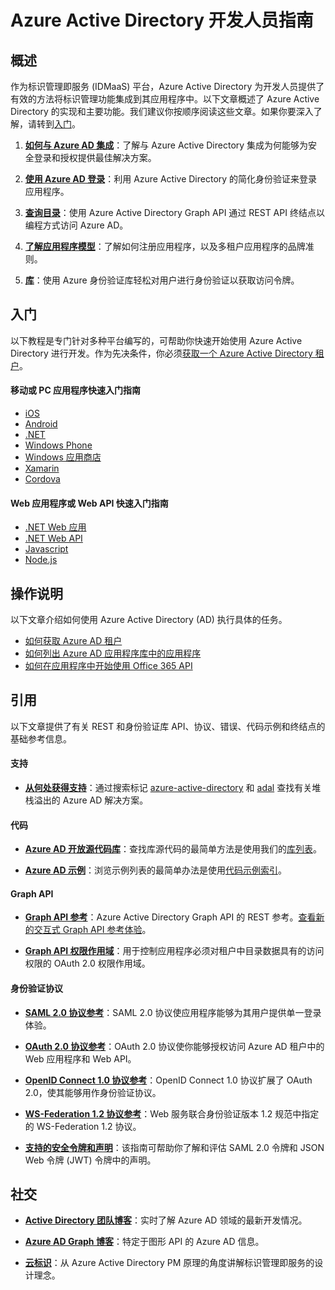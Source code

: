 <properties
   pageTitle="Azure Active Directory 开发人员指南"
   description="介绍面向开发人员的 Azure Active Directory 资源的综合性指南"
   services="active-directory"
   documentationCenter="dev-center-name"
   authors="msmbaldwin"
   manager="mbaldwin"
   editor=""/>

<tags
   ms.service="active-directory"
   ms.date="05/08/2015"
   wacn.date="06/16/2015"/>


# Azure Active Directory 开发人员指南

## 概述
作为标识管理即服务 (IDMaaS) 平台，Azure Active Directory 为开发人员提供了有效的方法将标识管理功能集成到其应用程序中。以下文章概述了 Azure Active Directory 的实现和主要功能。我们建议你按顺序阅读这些文章。如果你要深入了解，请转到[入门](#getting-started)。


1. **[如何与 Azure AD 集成](/documentation/articles/active-directory-how-to-integrate)**：了解与 Azure Active Directory 集成为何能够为安全登录和授权提供最佳解决方案。

2. **[使用 Azure AD 登录](/documentation/articles/active-directory-authentication-scenarios)**：利用 Azure Active Directory 的简化身份验证来登录应用程序。

3. **[查询目录](https://msdn.microsoft.com/zh-cn/library/azure/hh974476.aspx)**：使用 Azure Active Directory Graph API 通过 REST API 终结点以编程方式访问 Azure AD。

4. **[了解应用程序模型](https://msdn.microsoft.com/zh-cn/library/azure/dn151122.aspx)**：了解如何注册应用程序，以及多租户应用程序的品牌准则。

5. **[库](https://msdn.microsoft.com/zh-cn/library/azure/dn151135.aspx)**：使用 Azure 身份验证库轻松对用户进行身份验证以获取访问令牌。

## 入门

以下教程是专门针对多种平台编写的，可帮助你快速开始使用 Azure Active Directory 进行开发。作为先决条件，你必须[获取一个 Azure Active Directory 租户](/documentation/articles/active-directory-howto-tenant)。

#### 移动或 PC 应用程序快速入门指南

- [iOS](/documentation/articles/active-directory-devquickstarts-ios)
- [Android](/documentation/articles/active-directory-devquickstarts-android)
- [.NET](/documentation/articles/active-directory-devquickstarts-dotnet)
- [Windows Phone](/documentation/articles/active-directory-devquickstarts-windowsphone)
- [Windows 应用商店](/documentation/articles/active-directory-devquickstarts-windowsstore)
- [Xamarin](/documentation/articles/active-directory-devquickstarts-xamarin)
- [Cordova](/documentation/articles/active-directory-devquickstarts-cordova)


#### Web 应用程序或 Web API 快速入门指南

- [.NET Web 应用](/documentation/articles/active-directory-devquickstarts-webapp-dotnet)
- [.NET Web API](/documentation/articles/active-directory-devquickstarts-webapi-dotnet)
- [Javascript](/documentation/articles/active-directory-devquickstarts-angular)
- [Node.js](/documentation/articles/active-directory-devquickstarts-webapi-nodejs)


## 操作说明

以下文章介绍如何使用 Azure Active Directory (AD) 执行具体的任务。

- [如何获取 Azure AD 租户](/documentation/articles/active-directory-howto-tenant)
- [如何列出 Azure AD 应用程序库中的应用程序](/documentation/articles/active-directory-app-gallery-listing)
- [如何在应用程序中开始使用 Office 365 API](https://msdn.microsoft.com/office/office365/howto/getting-started-Office-365-APIs)


## 引用

以下文章提供了有关 REST 和身份验证库 API、协议、错误、代码示例和终结点的基础参考信息。

####  支持
- **[从何处获得支持](http://stackoverflow.com/questions/tagged/azure-active-directory)**：通过搜索标记 [azure-active-directory](http://stackoverflow.com/questions/tagged/azure-active-directory) 和 [adal](http://stackoverflow.com/questions/tagged/adal) 查找有关堆栈溢出的 Azure AD 解决方案。

#### 代码

- **[Azure AD 开放源代码库](http://github.com/AzureAD)**：查找库源代码的最简单方法是使用我们的[库列表](https://msdn.microsoft.com/zh-cn/library/azure/dn151135.aspx)。

- **[Azure AD 示例](http://github.com/AzureADSamples)**：浏览示例列表的最简单办法是使用[代码示例索引](/documentation/articles/active-directory-code-samples)。


#### Graph API

- **[Graph API 参考](https://msdn.microsoft.com/zh-cn/library/azure/hh974476.aspx)**：Azure Active Directory Graph API 的 REST 参考。[查看新的交互式 Graph API 参考体验](https://msdn.microsoft.com/zh-cn/library/Azure/Ad/Graph/api/api-catalog)。

- **[Graph API 权限作用域](https://msdn.microsoft.com/zh-cn/library/Azure/Ad/Graph/api/graph-api-permission-scopes)**：用于控制应用程序必须对租户中目录数据具有的访问权限的 OAuth 2.0 权限作用域。


#### 身份验证协议

- **[SAML 2.0 协议参考](https://msdn.microsoft.com/zh-cn/library/azure/dn195591.aspx)**：SAML 2.0 协议使应用程序能够为其用户提供单一登录体验。


- **[OAuth 2.0 协议参考](https://msdn.microsoft.com/zh-cn/library/azure/dn645545.aspx)**：OAuth 2.0 协议使你能够授权访问 Azure AD 租户中的 Web 应用程序和 Web API。


- **[OpenID Connect 1.0 协议参考](https://msdn.microsoft.com/zh-cn/library/azure/dn645541.aspx)**：OpenID Connect 1.0 协议扩展了 OAuth 2.0，使其能够用作身份验证协议。


- **[WS-Federation 1.2 协议参考](https://msdn.microsoft.com/zh-cn/library/azure/dn903702.aspx)**：Web 服务联合身份验证版本 1.2 规范中指定的 WS-Federation 1.2 协议。

- **[支持的安全令牌和声明](/documentation/articles/active-directory-token-and-claims)**：该指南可帮助你了解和评估 SAML 2.0 令牌和 JSON Web 令牌 (JWT) 令牌中的声明。

## 社交

- **[Active Directory 团队博客](http://blogs.technet.com/b/ad/)**：实时了解 Azure AD 领域的最新开发情况。

- **[Azure AD Graph 博客](http://blogs.msdn.com/b/aadgraphteam)**：特定于图形 API 的 Azure AD 信息。

- **[云标识](http://www.cloudidentity.net)**：从 Azure Active Directory PM 原理的角度讲解标识管理即服务的设计理念。

<!---HONumber=60-->